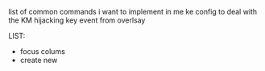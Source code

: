list of common commands i want to implement in me ke config to deal with the KM hijacking key event from overlsay


LIST:
- focus colums
- create new
